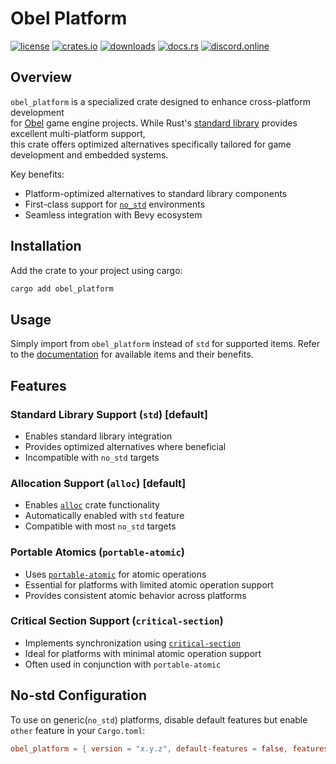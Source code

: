 # Obel Platform

[![license](https://img.shields.io/badge/license-MIT%2FApache-blue.svg)](https://github.com/obelengine/obel#license)
[![crates.io](https://img.shields.io/crates/v/obel.svg)](https://crates.io/crates/obel)
[![downloads](https://img.shields.io/crates/d/obel.svg)](https://crates.io/crates/obel)
[![docs.rs](https://docs.rs/obel/badge.svg)](https://docs.rs/obel/latest/obel/)
[![discord.online](https://img.shields.io/discord/1335036405788971020.svg?label=&logo=discord&logoColor=ffffff&color=7389D8)](https://discord.gg/3jq8js8u)

## Overview

`obel_platform` is a specialized crate designed to enhance cross-platform development  
for [Obel](https://crates.io/crates/nita_obel) game engine projects. While Rust's [standard library](https://doc.rust-lang.org/stable/std/) provides excellent multi-platform support,  
this crate offers optimized alternatives specifically tailored for game development and embedded systems.

Key benefits:

- Platform-optimized alternatives to standard library components
- First-class support for [`no_std`](https://docs.rust-embedded.org/book/intro/no-std.html) environments
- Seamless integration with Bevy ecosystem

## Installation

Add the crate to your project using cargo:

```sh
cargo add obel_platform
```

## Usage

Simply import from `obel_platform` instead of `std` for supported items. Refer to the [documentation](https://docs.rs/obel_platform/latest/obel_platform/) for available items and their benefits.

## Features

### Standard Library Support (`std`) [default]

- Enables standard library integration
- Provides optimized alternatives where beneficial
- Incompatible with `no_std` targets

### Allocation Support (`alloc`) [default]

- Enables [`alloc`](https://doc.rust-lang.org/stable/alloc/) crate functionality
- Automatically enabled with `std` feature
- Compatible with most `no_std` targets

### Portable Atomics (`portable-atomic`)

- Uses [`portable-atomic`](https://docs.rs/portable-atomic/latest/portable_atomic/) for atomic operations
- Essential for platforms with limited atomic operation support
- Provides consistent atomic behavior across platforms

### Critical Section Support (`critical-section`)

- Implements synchronization using [`critical-section`](https://docs.rs/critical-section/latest/critical_section/)
- Ideal for platforms with minimal atomic operation support
- Often used in conjunction with `portable-atomic`

## No-std Configuration

To use on generic(`no_std`) platforms, disable default features but enable `other` feature in your `Cargo.toml`:

```toml
obel_platform = { version = "x.y.z", default-features = false, features = ["generic"]  }
```
